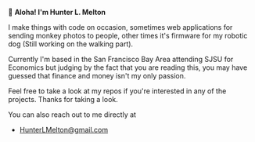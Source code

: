 👋 **Aloha! I'm Hunter L. Melton**

I make things with code on occasion, sometimes web applications for sending monkey photos to people, 
other times it's firmware for my robotic dog (Still working on the walking part).

Currently I'm based in the San Francisco Bay Area attending SJSU for Economics but 
judging by the fact that you are reading this, you may have guessed that finance and money isn't my only passion. 

Feel free to take a look at my repos if you're interested in any of the projects. Thanks for taking a look. 

You can also reach out to me directly at 
- HunterLMelton@gmail.com


